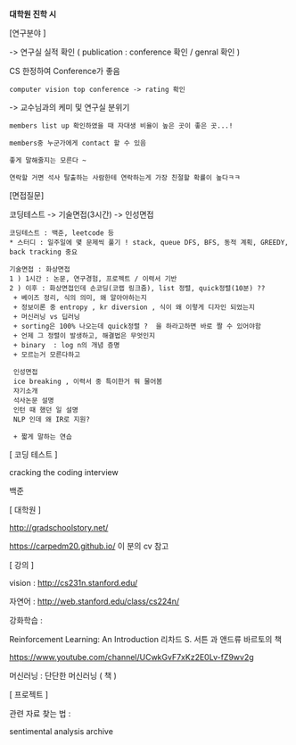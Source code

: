 **대학원 진학 시**

[연구분야 ]

-> 연구실 실적 확인 ( publication :  conference 확인 / genral 확인 )

CS 한정하여 Conference가 좋음

```
computer vision top conference -> rating 확인
```

->  교수님과의 케미 및 연구실 분위기

```
members list up 확인하였을 때 자대생 비율이 높은 곳이 좋은 곳...!

members중 누군가에게 contact 할 수 있음

좋게 말해줄지는 모른다 ~

연락할 거면 석사 탈출하는 사람한테 연락하는게 가장 친절할 확률이 높다ㅋㅋ
```

[면접질문]

코딩테스트 -> 기술면접(3시간) -> 인성면접

```
코딩테스트 : 백준, leetcode 등
* 스터디 : 일주일에 몇 문제씩 풀기 ! stack, queue DFS, BFS, 동적 계획, GREEDY, back tracking 중요

기술면접 : 화상면접
1 ) 1시간 : 논문, 연구경험, 프로젝트 / 이력서 기반
2 ) 이후 : 화상면접인데 손코딩(코랩 링크줌), list 정렬, quick정렬(10분) ??
 + 베이즈 정리, 식의 의미, 왜 알아야하는지
 + 정보이론 중 entropy , kr diversion , 식이 왜 이렇게 디자인 되었는지 
 + 머신러닝 vs 딥러닝
 + sorting은 100% 나오는데 quick정렬 ?  을 하라고하면 바로 짤 수 있어야함
 + 언제 그 정렬이 발생하고, 해결법은 무엇인지
 + binary  : log n의 개념 증명
 + 모르는거 모른다하고
 
 인성면접
 ice breaking , 이력서 중 특이한거 뭐 물어봄
 자기소개
 석사논문 설명
 인턴 때 했던 일 설명
 NLP 인데 왜 IR로 지원?
 
 + 짧게 말하는 연습
```



[ 코딩 테스트 ]

cracking the coding interview

백준

[ 대학원 ] 

http://gradschoolstory.net/ 

https://carpedm20.github.io/ 이 분의 cv 참고

[ 강의 ]

vision : http://cs231n.stanford.edu/

자연어 : http://web.stanford.edu/class/cs224n/

강화학습 : 

Reinforcement Learning: An Introduction 리차드 S. 서튼 과 앤드류 바르토의 책

https://www.youtube.com/channel/UCwkGvF7xKz2E0Lv-fZ9wv2g

머신러닝 : 단단한 머신러닝 ( 책 )

[ 프로젝트 ]

관련 자료 찾는 법 :

sentimental analysis archive 



